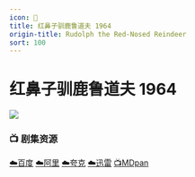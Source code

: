 ```yaml
---
icon: 🎄
title: 红鼻子驯鹿鲁道夫 1964
origin-title: Rudolph the Red-Nosed Reindeer
sort: 100
---
```

# 红鼻子驯鹿鲁道夫 1964

![](/assets/image/1200x675.jpg)

### 📺 剧集资源

[☁️百度](https://pan.baidu.com/s/13D26zQV6IDq31uiePBcsKA?pwd=h9u6) [☁️阿里](https://www.alipan.com/s/mhiWPMh8fkW) [☁️夸克](https://pan.quark.cn/s/6ec086bd6353) [☁️迅雷](https://pan.xunlei.com/s/VOEiUsStJ-S-M_fGekxuisNVA1?pwd=ckwi#) [📺MDpan](https://pan.mdsub.top/%E7%BA%A2%E9%BC%BB%E5%AD%90%E9%A9%AF%E9%B9%BF%E9%B2%81%E9%81%93%E5%A4%AB)